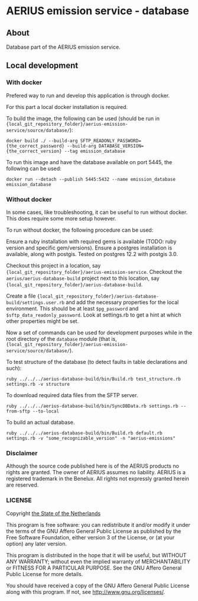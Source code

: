 # AERIUS emission service - database

## About

Database part of the AERIUS emission service.

## Local development

### With docker

Prefered way to run and develop this application is through docker.

For this part a local docker installation is required.

To build the image, the following can be used (should be run in `{local_git_repository_folder}/aerius-emission-service/source/database/`):
```
docker build ./ --build-arg SFTP_READONLY_PASSWORD={the_correct_password} --build-arg DATABASE_VERSION={the_correct_version} --tag emission_database
```

To run this image and have the database available on port 5445, the following can be used:

```
docker run --detach --publish 5445:5432 --name emission_database emission_database
```

### Without docker

In some cases, like troubleshooting, it can be useful to run without docker. This does require some more setup however.

To run without docker, the following procedure can be used:

Ensure a ruby installation with required gems is available (TODO: ruby version and specific gem/versions).
Ensure a postgres installation is available, along with postgis. Tested on postgres 12.2 with postgis 3.0.

Checkout this project in a location, say `{local_git_repository_folder}/aerius-emission-service`.
Checkout the `aerius/aerius-database-build` project next to this location, say `{local_git_repository_folder}/aerius-database-build`.

Create a file `{local_git_repository_folder}/aerius-database-build/settings.user.rb` and add the necessary properties for the local environment. 
This should be at least `$pg_password` and `$sftp_data_readonly_password`.
Look at settings.rb to get a hint at which other properties might be set.

Now a set of commands can be used for development purposes while in the root directory of the `database` module (that is, `{local_git_repository_folder}/aerius-emission-service/source/database/`).

To test structure of the database (to detect faults in table declarations and such):
```
ruby ../../../aerius-database-build/bin/Build.rb test_structure.rb settings.rb -v structure
```

To download required data files from the SFTP server. 
```
ruby ../../../aerius-database-build/bin/SyncDBData.rb settings.rb --from-sftp --to-local
```

To build an actual database.
```
ruby ../../../aerius-database-build/bin/Build.rb default.rb settings.rb -v "some_recognizable_version" -n "aerius-emissions"
```

### Disclaimer

Although the source code published here is of the AERIUS products no rights are granted. The owner of AERIUS assumes no liability. AERIUS is a registered trademark in the Benelux. All rights not expressly granted herein are reserved.

### LICENSE

Copyright [the State of the Netherlands](https://www.government.nl)

This program is free software: you can redistribute it and/or modify
it under the terms of the GNU Affero General Public License as published by
the Free Software Foundation, either version 3 of the License, or
(at your option) any later version.

This program is distributed in the hope that it will be useful,
but WITHOUT ANY WARRANTY; without even the implied warranty of
MERCHANTABILITY or FITNESS FOR A PARTICULAR PURPOSE.  See the
GNU Affero General Public License for more details.

You should have received a copy of the GNU Affero General Public License
along with this program.  If not, see http://www.gnu.org/licenses/.
